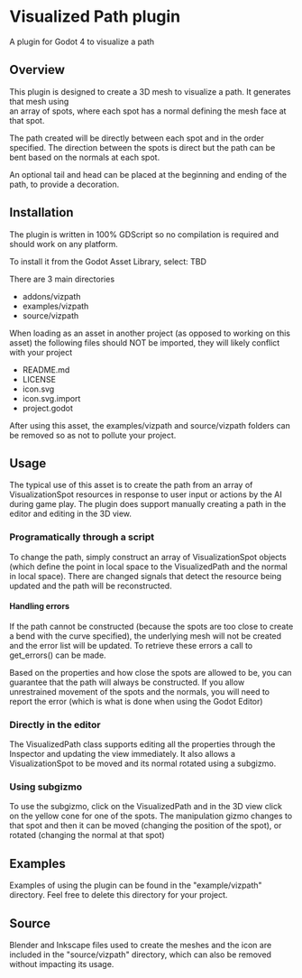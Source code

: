 # Visualized Path plugin

A plugin for Godot 4 to visualize a path

## Overview

This plugin is designed to create a 3D mesh to visualize a path.  It generates that mesh using  
an array of spots, where each spot has a normal defining the mesh face at that spot.

The path created will be directly between each spot and in the order specified.  The direction 
between the spots is direct but the path can be bent based on the normals at each spot.

An optional tail and head can be placed at the beginning and ending of the path, to provide a
decoration.

## Installation

The plugin is written in 100% GDScript so no compilation is required and should work on any
platform. 

To install it from the Godot Asset Library, select: TBD

There are 3 main directories
- addons/vizpath
- examples/vizpath
- source/vizpath

When loading as an asset in another project (as opposed to working on this asset) the following files
should NOT be imported, they will likely conflict with your project
- README.md
- LICENSE
- icon.svg
- icon.svg.import
- project.godot

After using this asset, the examples/vizpath and source/vizpath folders can be removed so as not
to pollute your project.

## Usage

The typical use of this asset is to create the path from an array of VisualizationSpot resources
in response to user input or actions by the AI during game play.  The plugin does support manually
creating a path in the editor and editing in the 3D view. 

### Programatically through a script

To change the path, simply construct an array of VisualizationSpot objects (which define the 
point in local space to the VisualizedPath and the normal in local space).  There are changed signals
that detect the resource being updated and the path will be reconstructed.  

#### Handling errors

If the path cannot be constructed (because the spots are too close to create a bend with the curve 
specified), the underlying mesh will not be created and the error list will be updated.  To retrieve 
these errors a call to get_errors() can be made.

Based on the properties and how close the spots are allowed to be, you can guarantee that the path will
always be constructed.  If you allow unrestrained movement of the spots and the normals, you will
need to report the error (which is what is done when using the Godot Editor)

### Directly in the editor

The VisualizedPath class supports editing all the properties through the Inspector and updating
the view immediately.  It also allows a VisualizationSpot to be moved and its normal rotated using
a subgizmo.

### Using subgizmo

To use the subgizmo, click on the VisualizedPath and in the 3D view click on the yellow cone for
one of the spots.  The manipulation gizmo changes to that spot and then it can be moved (changing
the position of the spot), or rotated (changing the normal at that spot)

## Examples

Examples of using the plugin can be found in the "example/vizpath" directory.  Feel free to
delete this directory for your project.

## Source

Blender and Inkscape files used to create the meshes and the icon are included in the "source/vizpath"
directory, which can also be removed without impacting its usage.
